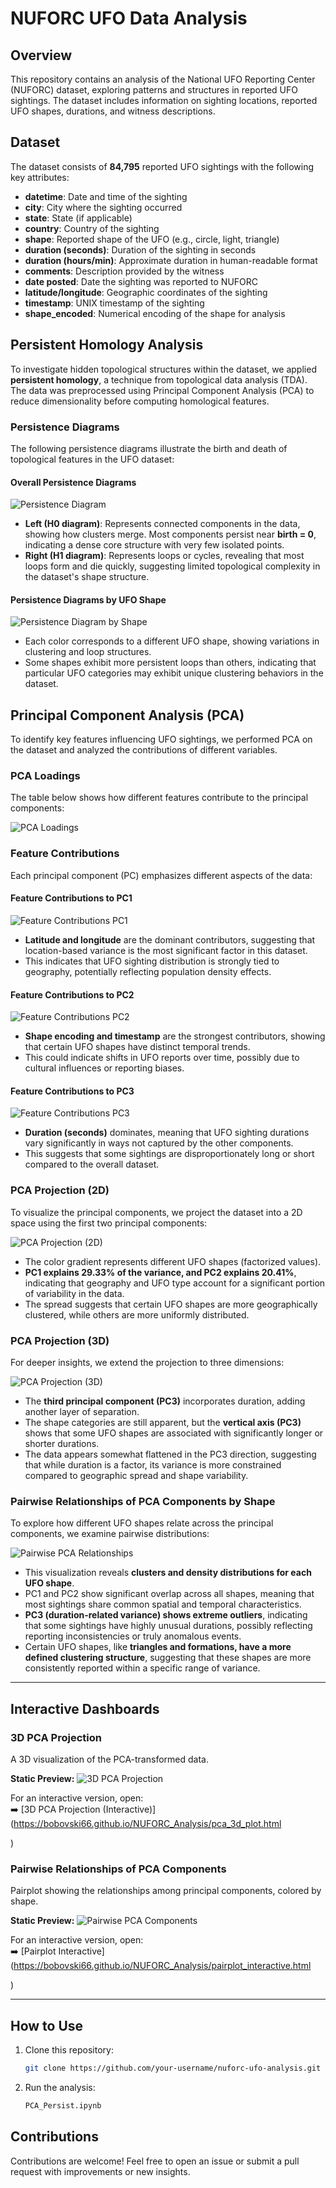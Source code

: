 # NUFORC UFO Data Analysis

## Overview
This repository contains an analysis of the National UFO Reporting Center (NUFORC) dataset, exploring patterns and structures in reported UFO sightings. The dataset includes information on sighting locations, reported UFO shapes, durations, and witness descriptions.

## Dataset
The dataset consists of **84,795** reported UFO sightings with the following key attributes:

- **datetime**: Date and time of the sighting
- **city**: City where the sighting occurred
- **state**: State (if applicable)
- **country**: Country of the sighting
- **shape**: Reported shape of the UFO (e.g., circle, light, triangle)
- **duration (seconds)**: Duration of the sighting in seconds
- **duration (hours/min)**: Approximate duration in human-readable format
- **comments**: Description provided by the witness
- **date posted**: Date the sighting was reported to NUFORC
- **latitude/longitude**: Geographic coordinates of the sighting
- **timestamp**: UNIX timestamp of the sighting
- **shape_encoded**: Numerical encoding of the shape for analysis

## Persistent Homology Analysis
To investigate hidden topological structures within the dataset, we applied **persistent homology**, a technique from topological data analysis (TDA). The data was preprocessed using Principal Component Analysis (PCA) to reduce dimensionality before computing homological features.

### Persistence Diagrams
The following persistence diagrams illustrate the birth and death of topological features in the UFO dataset:

#### Overall Persistence Diagrams
![Persistence Diagram](images/figure_01.png)

- **Left (H0 diagram)**: Represents connected components in the data, showing how clusters merge. Most components persist near **birth = 0**, indicating a dense core structure with very few isolated points.
- **Right (H1 diagram)**: Represents loops or cycles, revealing that most loops form and die quickly, suggesting limited topological complexity in the dataset's shape structure.

#### Persistence Diagrams by UFO Shape
![Persistence Diagram by Shape](images/figure_02.png)

- Each color corresponds to a different UFO shape, showing variations in clustering and loop structures.
- Some shapes exhibit more persistent loops than others, indicating that particular UFO categories may exhibit unique clustering behaviors in the dataset.

## Principal Component Analysis (PCA)
To identify key features influencing UFO sightings, we performed PCA on the dataset and analyzed the contributions of different variables.

### PCA Loadings
The table below shows how different features contribute to the principal components:

![PCA Loadings](images/figure_03.png)

### Feature Contributions
Each principal component (PC) emphasizes different aspects of the data:

#### Feature Contributions to PC1
![Feature Contributions PC1](images/figure_04.png)
- **Latitude and longitude** are the dominant contributors, suggesting that location-based variance is the most significant factor in this dataset.
- This indicates that UFO sighting distribution is strongly tied to geography, potentially reflecting population density effects.

#### Feature Contributions to PC2
![Feature Contributions PC2](images/figure_05.png)
- **Shape encoding and timestamp** are the strongest contributors, showing that certain UFO shapes have distinct temporal trends.
- This could indicate shifts in UFO reports over time, possibly due to cultural influences or reporting biases.

#### Feature Contributions to PC3
![Feature Contributions PC3](images/figure_06.png)
- **Duration (seconds)** dominates, meaning that UFO sighting durations vary significantly in ways not captured by the other components.
- This suggests that some sightings are disproportionately long or short compared to the overall dataset.

### PCA Projection (2D)
To visualize the principal components, we project the dataset into a 2D space using the first two principal components:

![PCA Projection (2D)](images/figure_07.png)

- The color gradient represents different UFO shapes (factorized values).
- **PC1 explains 29.33% of the variance, and PC2 explains 20.41%**, indicating that geography and UFO type account for a significant portion of variability in the data.
- The spread suggests that certain UFO shapes are more geographically clustered, while others are more uniformly distributed.

### PCA Projection (3D)
For deeper insights, we extend the projection to three dimensions:

![PCA Projection (3D)](images/figure_08.png)

- The **third principal component (PC3)** incorporates duration, adding another layer of separation.
- The shape categories are still apparent, but the **vertical axis (PC3)** shows that some UFO shapes are associated with significantly longer or shorter durations.
- The data appears somewhat flattened in the PC3 direction, suggesting that while duration is a factor, its variance is more constrained compared to geographic spread and shape variability.

### Pairwise Relationships of PCA Components by Shape
To explore how different UFO shapes relate across the principal components, we examine pairwise distributions:

![Pairwise PCA Relationships](images/figure_09.png)

- This visualization reveals **clusters and density distributions for each UFO shape**.
- PC1 and PC2 show significant overlap across all shapes, meaning that most sightings share common spatial and temporal characteristics.
- **PC3 (duration-related variance) shows extreme outliers**, indicating that some sightings have highly unusual durations, possibly reflecting reporting inconsistencies or truly anomalous events.
- Certain UFO shapes, like **triangles and formations, have a more defined clustering structure**, suggesting that these shapes are more consistently reported within a specific range of variance.
---

## Interactive Dashboards

### 3D PCA Projection
A 3D visualization of the PCA-transformed data.

**Static Preview:**
![3D PCA Projection](images/figure_11.png)

For an interactive version, open:  
➡️ [3D PCA Projection (Interactive)](https://bobovski66.github.io/NUFORC_Analysis/pca_3d_plot.html

)

### Pairwise Relationships of PCA Components
Pairplot showing the relationships among principal components, colored by shape.

**Static Preview:**
![Pairwise PCA Components](images/figure_10.png)

For an interactive version, open:  
➡️ [Pairplot Interactive](https://bobovski66.github.io/NUFORC_Analysis/pairplot_interactive.html

)

---


## How to Use
1. Clone this repository:
   ```bash
   git clone https://github.com/your-username/nuforc-ufo-analysis.git
   ```
2. Run the analysis:
   ```bash
   PCA_Persist.ipynb
   ```

## Contributions
Contributions are welcome! Feel free to open an issue or submit a pull request with improvements or new insights.